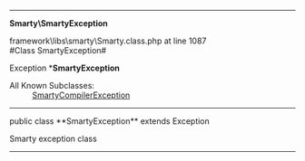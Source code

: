 
- - -

**Smarty\SmartyException**
<div class="location">framework\libs\smarty\Smarty.class.php at line 1087</div>
#Class SmartyException#

Exception
***SmartyException**


<dl>
<dt>All Known Subclasses:</dt>
<dd><a href="https://github.com/JeyDotC/Hirudo-docs/blob/master/smarty/smartycompilerexception.html">SmartyCompilerException</a> </dd>
</dl>

- - -

<p class="signature">public  class **SmartyException**
extends Exception

</p>

<div class="comment" id="overview_description"><p>Smarty exception class</p></div>


- - -

